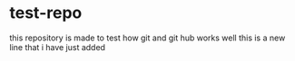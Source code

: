 # test-repo
this repository is made to test how git and git hub works
well this is  a new line that i have just added
